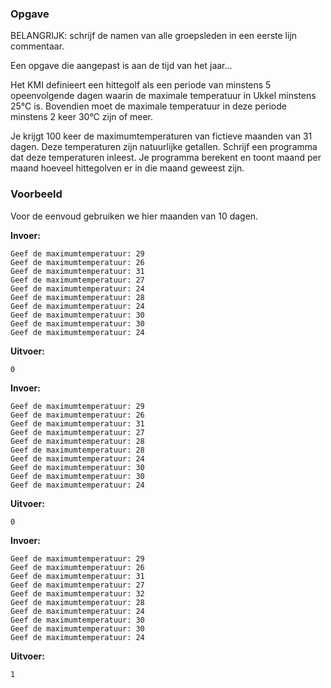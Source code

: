 ### Opgave

BELANGRIJK: schrijf de namen van alle groepsleden in een eerste lijn commentaar.

Een opgave die aangepast is aan de tijd van het jaar...

Het KMI definieert een hittegolf als een periode van minstens 5 opeenvolgende dagen waarin de maximale temperatuur in Ukkel minstens 25°C is. Bovendien moet de maximale temperatuur in deze periode minstens 2 keer 30°C zijn of meer.

Je krijgt 100 keer de maximumtemperaturen van fictieve maanden van 31 dagen. Deze temperaturen zijn natuurlijke getallen. Schrijf een programma dat deze temperaturen inleest. Je programma berekent en toont maand per maand hoeveel hittegolven er in die maand geweest zijn.


### Voorbeeld

Voor de eenvoud gebruiken we hier maanden van 10 dagen.

**Invoer:**

    Geef de maximumtemperatuur: 29
    Geef de maximumtemperatuur: 26
    Geef de maximumtemperatuur: 31
    Geef de maximumtemperatuur: 27
    Geef de maximumtemperatuur: 24
    Geef de maximumtemperatuur: 28
    Geef de maximumtemperatuur: 24
    Geef de maximumtemperatuur: 30
    Geef de maximumtemperatuur: 30
    Geef de maximumtemperatuur: 24

**Uitvoer:**

    0
    
**Invoer:**

    Geef de maximumtemperatuur: 29
    Geef de maximumtemperatuur: 26
    Geef de maximumtemperatuur: 31
    Geef de maximumtemperatuur: 27
    Geef de maximumtemperatuur: 28
    Geef de maximumtemperatuur: 28
    Geef de maximumtemperatuur: 24
    Geef de maximumtemperatuur: 30
    Geef de maximumtemperatuur: 30
    Geef de maximumtemperatuur: 24

**Uitvoer:**

    0
    
**Invoer:**

    Geef de maximumtemperatuur: 29
    Geef de maximumtemperatuur: 26
    Geef de maximumtemperatuur: 31
    Geef de maximumtemperatuur: 27
    Geef de maximumtemperatuur: 32
    Geef de maximumtemperatuur: 28
    Geef de maximumtemperatuur: 24
    Geef de maximumtemperatuur: 30
    Geef de maximumtemperatuur: 30
    Geef de maximumtemperatuur: 24

**Uitvoer:**

    1
